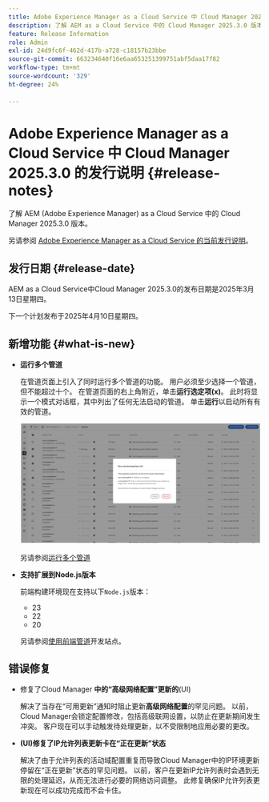 ```yaml
---
title: Adobe Experience Manager as a Cloud Service 中 Cloud Manager 2025.3.0 的发行说明
description: 了解 AEM as a Cloud Service 中的 Cloud Manager 2025.3.0 版本。
feature: Release Information
role: Admin
exl-id: 24d9fc6f-462d-417b-a728-c18157b23bbe
source-git-commit: 663234640f16e6aa653251399751abf5daa17f82
workflow-type: tm+mt
source-wordcount: '329'
ht-degree: 24%

---
```


# Adobe Experience Manager as a Cloud Service 中 Cloud Manager 2025.3.0 的发行说明 {#release-notes}

<!-- https://wiki.corp.adobe.com/display/DMSArchitecture/Cloud+Manager+2025.03.0+Release -->

了解 AEM (Adobe Experience Manager) as a Cloud Service 中的 Cloud Manager 2025.3.0 版本。


另请参阅 [Adobe Experience Manager as a Cloud Service 的当前发行说明](/help/release-notes/release-notes-cloud/release-notes-current.md)。

## 发行日期 {#release-date}

AEM as a Cloud Service中Cloud Manager 2025.3.0的发布日期是2025年3月13日星期四。

下一个计划发布于2025年4月10日星期四。

## 新增功能 {#what-is-new}

* **运行多个管道**

  在管道页面上引入了同时运行多个管道的功能。 用户必须至少选择一个管道，但不能超过十个。 在管道页面的右上角附近，单击&#x200B;**运行选定项(x)**。 此时将显示一个模式对话框，其中列出了任何无法启动的管道。 单击&#x200B;**运行**&#x200B;以启动所有有效的管道。

  ![运行选定的管道对话框](/help/implementing/cloud-manager/release-notes/assets/run-selected-pipelines.png)

  另请参阅[运行多个管道](/help/implementing/cloud-manager/configuring-pipelines/managing-pipelines.md#run-multiple-pipelines)

* **支持扩展到Node.js版本**

  前端构建环境现在支持以下`Node.js`版本：

   * 23
   * 22
   * 20

  另请参阅[使用前端管道](/help/implementing/developing/introduction/developing-with-front-end-pipelines.md#node-versions)开发站点。<!-- CMGR-65307 -->

<!--
## Early adoption program {#early-adoption}

Be a part of Cloud Manager's early adoption program and have a chance to test upcoming features. -->


## 错误修复

* 修复了Cloud Manager **中的“高级网络配置”更新的**(UI)

  解决了当存在“可用更新”通知时阻止更新&#x200B;**高级网络配置**&#x200B;的罕见问题。 以前，Cloud Manager会锁定配置修改，包括高级联网设置，以防止在更新期间发生冲突。 客户现在可以手动触发待处理更新，以不受限制地应用必要的更改。<!-- CMGR-65913 and CMGR-65788 -->

* **(UI)修复了IP允许列表更新卡在“正在更新”状态**

  解决了由于允许列表的活动域配置重复而导致Cloud Manager中的IP环境更新停留在“正在更新”状态的罕见问题。 以前，客户在更新IP允许列表时会遇到无限的处理延迟，从而无法进行必要的网络访问调整。 此修复确保IP允许列表更新现在可以成功完成而不会卡住。<!-- CMGR-65786 -->




<!-- ## Known issues {#known-issues} -->
